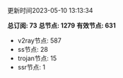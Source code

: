 更新时间2023-05-10 13:13:34

**总订阅: 73**
**总节点: 1279**
**有效节点: 631**
- v2ray节点: 587
- ss节点: 28
- trojan节点: 15
- ssr节点: 1
